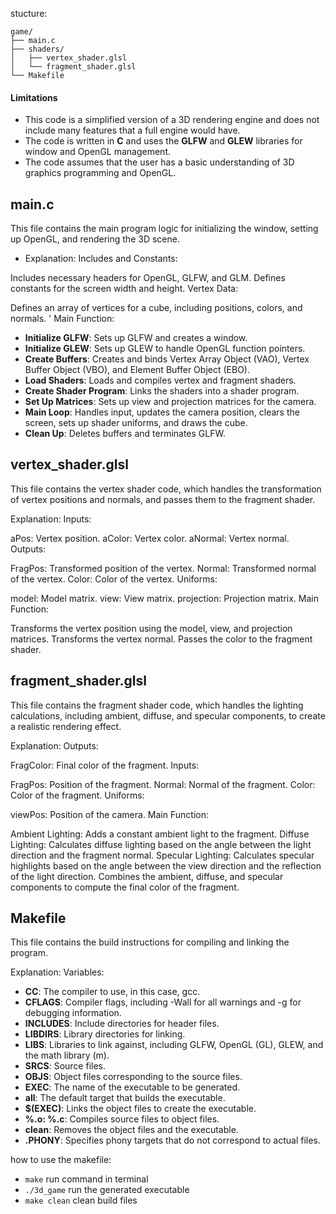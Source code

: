 stucture:

```
game/
├── main.c
├── shaders/
│   ├── vertex_shader.glsl
│   └── fragment_shader.glsl
└── Makefile
```


#### Limitations
* This code is a simplified version of a 3D rendering engine and does not include many features that a full engine would have.
* The code is written in **C** and uses the **GLFW** and **GLEW** libraries for window and OpenGL management.
* The code assumes that the user has a basic understanding of 3D graphics programming and OpenGL.


## main.c
This file contains the main program logic for initializing the window, setting up OpenGL, and rendering the 3D scene.

 - Explanation:
Includes and Constants:

Includes necessary headers for OpenGL, GLFW, and GLM.
Defines constants for the screen width and height.
Vertex Data:

Defines an array of vertices for a cube, including positions, colors, and normals.
 ' Main Function:

* **Initialize GLFW**: Sets up GLFW and creates a window.
* **Initialize GLEW**: Sets up GLEW to handle OpenGL function pointers.
* **Create Buffers**: Creates and binds Vertex Array Object (VAO), Vertex Buffer Object (VBO), and Element Buffer Object (EBO).
* **Load Shaders**: Loads and compiles vertex and fragment shaders.
* **Create Shader Program**: Links the shaders into a shader program.
* **Set Up Matrices**: Sets up view and projection matrices for the camera.
* **Main Loop**: Handles input, updates the camera position, clears the screen, sets up shader uniforms, and draws the cube.
* **Clean Up**: Deletes buffers and terminates GLFW.

## vertex_shader.glsl
This file contains the vertex shader code, which handles the transformation of vertex positions and normals, and passes them to the fragment shader.

Explanation:
Inputs:

aPos: Vertex position.
aColor: Vertex color.
aNormal: Vertex normal.
Outputs:

FragPos: Transformed position of the vertex.
Normal: Transformed normal of the vertex.
Color: Color of the vertex.
Uniforms:

model: Model matrix.
view: View matrix.
projection: Projection matrix.
Main Function:

Transforms the vertex position using the model, view, and projection matrices.
Transforms the vertex normal.
Passes the color to the fragment shader.

## fragment_shader.glsl
This file contains the fragment shader code, which handles the lighting calculations, including ambient, diffuse, and specular components, to create a realistic rendering effect.

Explanation:
Outputs:

FragColor: Final color of the fragment.
Inputs:

FragPos: Position of the fragment.
Normal: Normal of the fragment.
Color: Color of the fragment.
Uniforms:

viewPos: Position of the camera.
Main Function:

Ambient Lighting: Adds a constant ambient light to the fragment.
Diffuse Lighting: Calculates diffuse lighting based on the angle between the light direction and the fragment normal.
Specular Lighting: Calculates specular highlights based on the angle between the view direction and the reflection of the light direction.
Combines the ambient, diffuse, and specular components to compute the final color of the fragment.

## Makefile
This file contains the build instructions for compiling and linking the program.

Explanation:
Variables:
* **CC**: The compiler to use, in this case, gcc.
* **CFLAGS**: Compiler flags, including -Wall for all warnings and -g for debugging information.
* **INCLUDES**: Include directories for header files.
* **LIBDIRS**: Library directories for linking.
* **LIBS**: Libraries to link against, including GLFW, OpenGL (GL), GLEW, and the math library (m).
* **SRCS**: Source files.
* **OBJS**: Object files corresponding to the source files.
* **EXEC**: The name of the executable to be generated.
* **all**: The default target that builds the executable.
* **$(EXEC)**: Links the object files to create the executable.
* **%.o: %.c**: Compiles source files to object files.
* **clean**: Removes the object files and the executable.
* **.PHONY**: Specifies phony targets that do not correspond to actual files.



how to use the makefile:
* `make` run command in terminal
* `./3d_game` run the generated executable
* `make clean` clean build files
